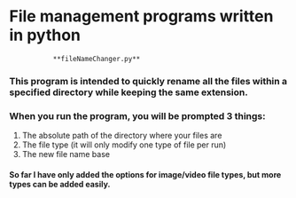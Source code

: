# File management programs written in python


               **fileNameChanger.py**

### This program is intended to quickly rename all the files within a specified directory while keeping the same extension.
### When you run the program, you will be prompted 3 things:
1. The absolute path of the directory where your files are
2. The file type (it will only modify one type of file per run)
3. The new file name base

#### So far I have only added the options for image/video file types, but more types can be added easily.


